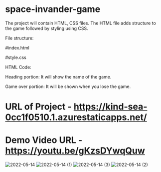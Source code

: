 # space-invander-game
The project will contain HTML, CSS  files. The HTML file adds structure to the game followed by styling using CSS. 

File structure:

#index.html

#style.css

HTML Code:

Heading portion: It will show the name of the game.

Game over portion: It will be shown when you lose the game.

# URL of Project - https://kind-sea-0cc1f0510.1.azurestaticapps.net/


# Demo Video URL - https://youtu.be/gKzsDYwqQuw


![2022-05-14](https://user-images.githubusercontent.com/98939465/168415048-06915edb-2915-4ba0-ab3e-675db707a34e.png)
![2022-05-14 (1)](https://user-images.githubusercontent.com/98939465/168415016-199a49ff-ea5c-4ac5-a6b1-8dda83f82c86.png)
![2022-05-14 (3)](https://user-images.githubusercontent.com/98939465/168415021-f0275470-02b0-4a45-9962-49d62c993d3e.png)
![2022-05-14 (2)](https://user-images.githubusercontent.com/98939465/168415075-9dc4a074-7d09-4521-bc73-97b3fa4f15ec.png)

